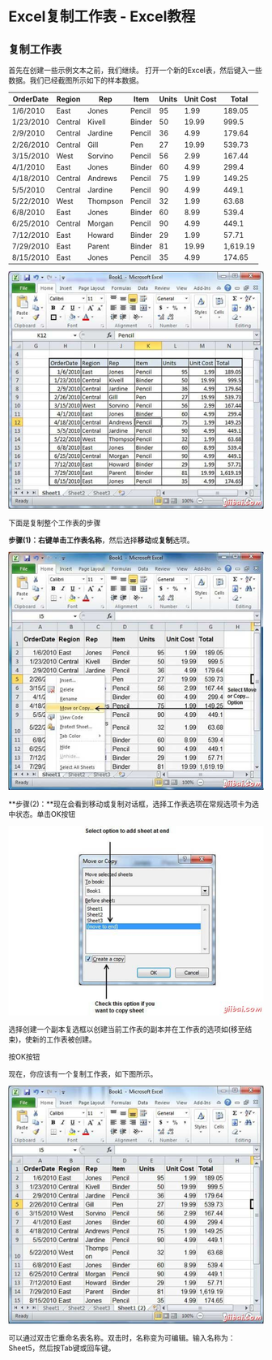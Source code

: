 # Excel复制工作表 - Excel教程

## 复制工作表

首先在创建一些示例文本之前，我们继续。 打开一个新的Excel表，然后键入一些数据。我们已经截图所示如下的样本数据。

| OrderDate | Region | Rep | Item | Units | Unit Cost | Total |
| --- | --- | --- | --- | --- | --- | --- |
| 1/6/2010 | East | Jones | Pencil | 95 | 1.99 | 189.05 |
| 1/23/2010 | Central | Kivell | Binder | 50 | 19.99 | 999.5 |
| 2/9/2010 | Central | Jardine | Pencil | 36 | 4.99 | 179.64 |
| 2/26/2010 | Central | Gill | Pen | 27 | 19.99 | 539.73 |
| 3/15/2010 | West | Sorvino | Pencil | 56 | 2.99 | 167.44 |
| 4/1/2010 | East | Jones | Binder | 60 | 4.99 | 299.4 |
| 4/18/2010 | Central | Andrews | Pencil | 75 | 1.99 | 149.25 |
| 5/5/2010 | Central | Jardine | Pencil | 90 | 4.99 | 449.1 |
| 5/22/2010 | West | Thompson | Pencil | 32 | 1.99 | 63.68 |
| 6/8/2010 | East | Jones | Binder | 60 | 8.99 | 539.4 |
| 6/25/2010 | Central | Morgan | Pencil | 90 | 4.99 | 449.1 |
| 7/12/2010 | East | Howard | Binder | 29 | 1.99 | 57.71 |
| 7/29/2010 | East | Parent | Binder | 81 | 19.99 | 1,619.19 |
| 8/15/2010 | East | Jones | Pencil | 35 | 4.99 | 174.65 |

![Excel Sample Text](../img/0G602LE-0.jpg)

下面是复制整个工作表的步骤

**步骤(1)：**右键单击工作**表名称**，然后选择**移动**或**复制**选项。

![Copy Sheet](../img/0G6021513-1.jpg)

**步骤(2)：**现在会看到移动或复制对话框，选择工作表选项在常规选项卡为选中状态。单击OK按钮

![Move Dialog](../img/0G602D27-2.jpg)

选择创建一个副本复选框以创建当前工作表的副本并在工作表的选项如(移至结束)，使新的工作表被创建。

按OK按钮

现在，你应该有一个复制工作表，如下图所示。

![Copied Sheet](../img/0G602CZ-3.jpg)

可以通过双击它重命名表名称。双击时，名称变为可编辑。输入名称为：Sheet5，然后按Tab键或回车键。

